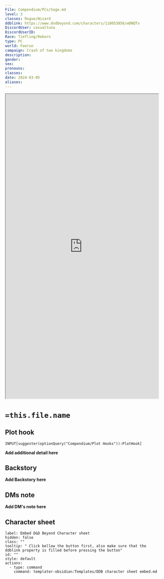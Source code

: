 ```yaml
---
File: Compendium/PCs/Sage.md
level: 3
classes: Rogue/Wizard
ddblink: https://www.dndbeyond.com/characters/118053058/wDNQTv
DiscordUser: casualtuna
DiscordUserID: 
Race: Tiefling/Reborn
type: PC
world: Faerun
campaign: Crash of two kingdoms
description: 
gender: 
sex: 
pronouns: 
classes: 
date: 2024-03-05
aliases: 
---
```

<iframe src="https://www.dndbeyond.com/characters/118053058/wDNQTv" style="width:100%; height:1000px;"></iframe>

# `=this.file.name`
## Plot hook
```meta-bind
INPUT[suggester(optionQuery("Compendium/Plot Hooks")):PlotHook]
```
**Add additional detail here**
## Backstory

**Add Backstory here**

## DMs note

**Add DM's note here**

## Character sheet

```meta-bind-button
label: Embed D&D Beyond Character sheet
hidden: false
class: ""
tooltip: " Click bellow the button first, also make sure that the ddblink property is filled before pressing the button"
id: ""
style: default
actions:
  - type: command
    command: templater-obsidian:Templates/DDB character sheet embed.md

```


